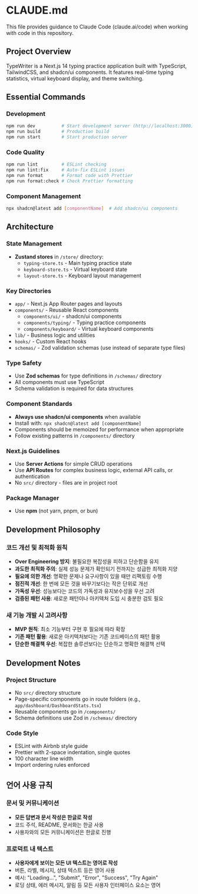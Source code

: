 # CLAUDE.md

This file provides guidance to Claude Code (claude.ai/code) when working with code in this repository.

## Project Overview

TypeWriter is a Next.js 14 typing practice application built with TypeScript, TailwindCSS, and shadcn/ui components. It features real-time typing statistics, virtual keyboard display, and theme switching.

## Essential Commands

### Development

```bash
npm run dev          # Start development server (http://localhost:3000)
npm run build        # Production build
npm run start        # Start production server
```

### Code Quality

```bash
npm run lint         # ESLint checking
npm run lint:fix     # Auto-fix ESLint issues
npm run format       # Format code with Prettier
npm run format:check # Check Prettier formatting
```

### Component Management

```bash
npx shadcn@latest add [componentName]  # Add shadcn/ui components
```

## Architecture

### State Management

- **Zustand stores** in `/store/` directory:
  - `typing-store.ts` - Main typing practice state
  - `keyboard-store.ts` - Virtual keyboard state
  - `layout-store.ts` - Keyboard layout management

### Key Directories

- `app/` - Next.js App Router pages and layouts
- `components/` - Reusable React components
  - `components/ui/` - shadcn/ui components
  - `components/typing/` - Typing practice components
  - `components/keyboard/` - Virtual keyboard components
- `lib/` - Business logic and utilities
- `hooks/` - Custom React hooks
- `schemas/` - Zod validation schemas (use instead of separate type files)

### Type Safety

- Use **Zod schemas** for type definitions in `/schemas/` directory
- All components must use TypeScript
- Schema validation is required for data structures

### Component Standards

- **Always use shadcn/ui components** when available
- Install with: `npx shadcn@latest add [componentName]`
- Components should be memoized for performance when appropriate
- Follow existing patterns in `/components/` directory

### Next.js Guidelines

- Use **Server Actions** for simple CRUD operations
- Use **API Routes** for complex business logic, external API calls, or authentication
- No `src/` directory - files are in project root

### Package Manager

- Use **npm** (not yarn, pnpm, or bun)

## Development Philosophy

### 코드 개선 및 최적화 원칙

- **Over Engineering 방지**: 불필요한 복잡성을 피하고 단순함을 유지
- **과도한 최적화 주의**: 실제 성능 문제가 확인되기 전까지는 성급한 최적화 지양
- **필요에 의한 개선**: 명확한 문제나 요구사항이 있을 때만 리팩토링 수행
- **점진적 개선**: 한 번에 모든 것을 바꾸기보다는 작은 단위로 개선
- **가독성 우선**: 성능보다는 코드의 가독성과 유지보수성을 우선 고려
- **검증된 패턴 사용**: 새로운 패턴이나 아키텍처 도입 시 충분한 검토 필요

### 새 기능 개발 시 고려사항

- **MVP 원칙**: 최소 기능부터 구현 후 필요에 따라 확장
- **기존 패턴 활용**: 새로운 아키텍처보다는 기존 코드베이스의 패턴 활용
- **단순한 해결책 우선**: 복잡한 솔루션보다는 단순하고 명확한 해결책 선택

## Development Notes

### Project Structure

- No `src/` directory structure
- Page-specific components go in route folders (e.g., `app/dashboard/DashboardStats.tsx`)
- Reusable components go in `/components/`
- Schema definitions use Zod in `/schemas/` directory

### Code Style

- ESLint with Airbnb style guide
- Prettier with 2-space indentation, single quotes
- 100 character line width
- Import ordering rules enforced

## 언어 사용 규칙

### 문서 및 커뮤니케이션

- **모든 답변과 문서 작성은 한글로 작성**
- 코드 주석, README, 문서화는 한글 사용
- 사용자와의 모든 커뮤니케이션은 한글로 진행

### 프로덕트 내 텍스트

- **사용자에게 보이는 모든 UI 텍스트는 영어로 작성**
- 버튼, 라벨, 메시지, 상태 텍스트 등은 영어 사용
- 예시: "Loading...", "Submit", "Error", "Success", "Try Again"
- 로딩 상태, 에러 메시지, 알림 등 모든 사용자 인터페이스 요소는 영어
